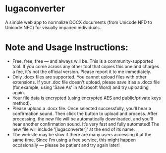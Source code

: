 # lugaconverter
A simple web app to normalize DOCX documents (from Unicode NFD to Unicode NFC) for visually impaired individuals.

# Note and Usage Instructions:
- Free, free, free — and always will be. This is a community-supported tool. If you come across any other tool that copies this one and charges a fee, it's not the official version. Please report it to me immediately.
- Only .docx files are supported. You cannot upload files with other extensions. If your .doc file doesn't upload, please save it as a .docx file (for example, using 'Save As' in Microsoft Word) and try uploading again.
- Your file data is encrypted (using encrypted AES and public/private keys method).
- Please upload a .docx file. Once selected successfully, you’ll hear a confirmation sound. Then click the button to upload and process. After processing, the new file will be automatically downloaded, and you’ll hear another confirmation sound. It’s very fast and fully automated! The new file will include '[lugaconverter]' at the end of its name.
- The website may be slow if there are many users accessing it at the same time. Since I'm using a free service, this might happen occasionally — please be patient and try again later!
